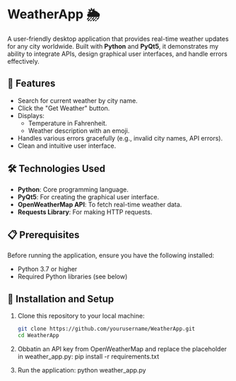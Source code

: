 # WeatherApp 🌦️

A user-friendly desktop application that provides real-time weather updates for any city worldwide. Built with **Python** and **PyQt5**, it demonstrates my ability to integrate APIs, design graphical user interfaces, and handle errors effectively.

## 🚀 Features
- Search for current weather by city name.
- Click the "Get Weather" button.
- Displays:
  - Temperature in Fahrenheit.
  - Weather description with an emoji.
- Handles various errors gracefully (e.g., invalid city names, API errors).
- Clean and intuitive user interface.

## 🛠️ Technologies Used
- **Python**: Core programming language.
- **PyQt5**: For creating the graphical user interface.
- **OpenWeatherMap API**: To fetch real-time weather data.
- **Requests Library**: For making HTTP requests.

## 📋 Prerequisites
Before running the application, ensure you have the following installed:
- Python 3.7 or higher
- Required Python libraries (see below)

## 🔧 Installation and Setup
1. Clone this repository to your local machine:
   ```bash
   git clone https://github.com/yourusername/WeatherApp.git
   cd WeatherApp
2. Obbatin an API key from OpenWeatherMap and replace the placeholder in weather_app.py:
   pip install -r requirements.txt

3. Run the application:
   python weather_app.py
